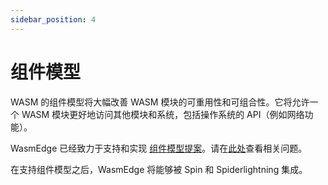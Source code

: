 ```yaml
---
sidebar_position: 4
---
```


# 组件模型

WASM 的组件模型将大幅改善 WASM 模块的可重用性和可组合性。它将允许一个 WASM 模块更好地访问其他模块和系统，包括操作系统的 API（例如网络功能）。

WasmEdge 已经致力于支持和实现 [组件模型提案](https://github.com/WebAssembly/component-model)。请在[此处](https://github.com/WasmEdge/WasmEdge/issues/1892)查看相关问题。

在支持组件模型之后，WasmEdge 将能够被 Spin 和 Spiderlightning 集成。
